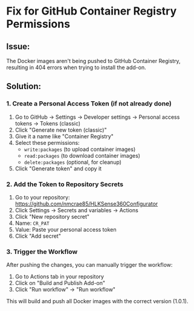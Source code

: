 # Fix for GitHub Container Registry Permissions

## Issue:
The Docker images aren't being pushed to GitHub Container Registry, resulting in 404 errors when trying to install the add-on.

## Solution:

### 1. Create a Personal Access Token (if not already done)
1. Go to GitHub → Settings → Developer settings → Personal access tokens → Tokens (classic)
2. Click "Generate new token (classic)"
3. Give it a name like "Container Registry"
4. Select these permissions:
   - `write:packages` (to upload container images)
   - `read:packages` (to download container images)
   - `delete:packages` (optional, for cleanup)
5. Click "Generate token" and copy it

### 2. Add the Token to Repository Secrets
1. Go to your repository: https://github.com/nmcrae85/HLKSense360Configurator
2. Click Settings → Secrets and variables → Actions
3. Click "New repository secret"
4. Name: `CR_PAT`
5. Value: Paste your personal access token
6. Click "Add secret"

### 3. Trigger the Workflow
After pushing the changes, you can manually trigger the workflow:
1. Go to Actions tab in your repository
2. Click on "Build and Publish Add-on"
3. Click "Run workflow" → "Run workflow"

This will build and push all Docker images with the correct version (1.0.1).
